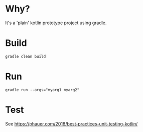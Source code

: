 # Why?
It's a 'plain' kotlin prototype project using gradle.

# Build
```
gradle clean build
```

# Run
```
gradle run --args="myarg1 myarg2"
```

# Test

See https://phauer.com/2018/best-practices-unit-testing-kotlin/
